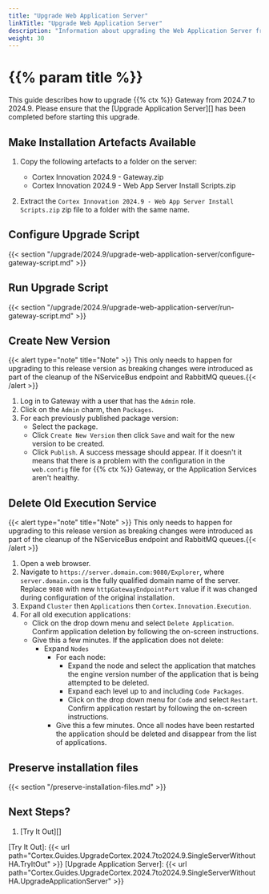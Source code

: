 ```yaml
---
title: "Upgrade Web Application Server"
linkTitle: "Upgrade Web Application Server"
description: "Information about upgrading the Web Application Server from 2024.7 to 2024.9."
weight: 30
---
```


# {{% param title %}}

This guide describes how to upgrade {{% ctx %}} Gateway from 2024.7 to 2024.9. Please ensure that the [Upgrade Application Server][] has been completed before starting this upgrade.

## Make Installation Artefacts Available

1. Copy the following artefacts to a folder on the server:

   * Cortex Innovation 2024.9 - Gateway.zip
   * Cortex Innovation 2024.9 - Web App Server Install Scripts.zip

1. Extract the `Cortex Innovation 2024.9 - Web App Server Install Scripts.zip` zip file to a folder with the same name.

## Configure Upgrade Script

{{< section "/upgrade/2024.9/upgrade-web-application-server/configure-gateway-script.md" >}}

## Run Upgrade Script

{{< section "/upgrade/2024.9/upgrade-web-application-server/run-gateway-script.md" >}}

## Create New Version
   {{< alert type="note" title="Note" >}} This only needs to happen for upgrading to this release version as breaking changes were introduced as part of the cleanup of the NServiceBus endpoint and RabbitMQ queues.{{< /alert >}}
1. Log in to Gateway with a user that has the `Admin` role.
1. Click on the `Admin` charm, then `Packages`.
1. For each previously published package version:
    * Select the package.
    * Click `Create New Version` then click `Save` and wait for the new version to be created.
    * Click `Publish`. A success message should appear. If it doesn't it means that there is a problem with the configuration in the `web.config` file for {{% ctx %}} Gateway, or the Application Services aren't healthy.

## Delete Old Execution Service
   {{< alert type="note" title="Note" >}} This only needs to happen for upgrading to this release version as breaking changes were introduced as part of the cleanup of the NServiceBus endpoint and RabbitMQ queues.{{< /alert >}}

1. Open a web browser.
1. Navigate to `https://server.domain.com:9080/Explorer`, where `server.domain.com` is the fully qualified domain name of the server. Replace `9080` with new `httpGatewayEndpointPort` value if it was changed during configuration of the original installation.
1. Expand `Cluster` then `Applications` then `Cortex.Innovation.Execution`.
1. For all old execution applications:
    * Click on the drop down menu and select `Delete Application`. Confirm application deletion by following the on-screen instructions.
    * Give this a few minutes. If the application does not delete:
        * Expand `Nodes`
            * For each node:
                * Expand the node and select the application that matches the engine version number of the application that is being attempted to be deleted.
                * Expand each level up to and including `Code Packages`.
                * Click on the drop down menu for `Code` and select `Restart`. Confirm application restart by following the on-screen instructions.
            * Give this a few minutes. Once all nodes have been restarted the application should be deleted and disappear from the list of applications.


## Preserve installation files

{{< section "/preserve-installation-files.md" >}}

## Next Steps?

1. [Try It Out][]

[Try It Out]: {{< url path="Cortex.Guides.UpgradeCortex.2024.7to2024.9.SingleServerWithoutHA.TryItOut" >}}
[Upgrade Application Server]: {{< url path="Cortex.Guides.UpgradeCortex.2024.7to2024.9.SingleServerWithoutHA.UpgradeApplicationServer" >}}
